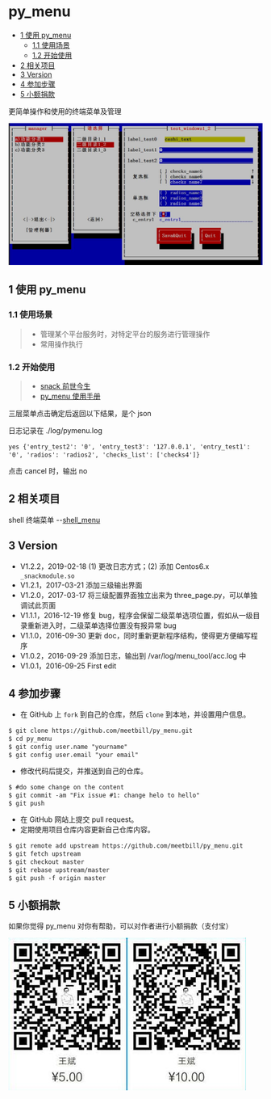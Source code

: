 # py_menu

<!-- vim-markdown-toc GFM -->

* [1 使用 py_menu](#1-使用-py_menu)
    * [1.1 使用场景](#11-使用场景)
    * [1.2 开始使用](#12-开始使用)
* [2 相关项目](#2-相关项目)
* [3 Version](#3-version)
* [4 参加步骤](#4-参加步骤)
* [5 小额捐款](#5-小额捐款)

<!-- vim-markdown-toc -->

更简单操作和使用的终端菜单及管理

![Screenshot](images/test.jpg)

## 1 使用 py_menu

### 1.1 使用场景

> * 管理某个平台服务时，对特定平台的服务进行管理操作
> * 常用操作执行

### 1.2 开始使用

> * [snack 前世今生](https://github.com/meetbill/py_menu/wiki)
> * [py_menu 使用手册](docs/usage.md)


三层菜单点击确定后返回以下结果，是个 json

日志记录在 ./log/pymenu.log
```
yes {'entry_test2': '0', 'entry_test3': '127.0.0.1', 'entry_test1': '0', 'radios': 'radios2', 'checks_list': ['checks4']}
```
点击 cancel 时，输出 no

## 2 相关项目

shell 终端菜单 --[shell_menu](https://github.com/meetbill/shell_menu.git)

## 3 Version

* V1.2.2，2019-02-18 (1) 更改日志方式；(2) 添加 Centos6.x `_snackmodule.so`
* V1.2.1，2017-03-21 添加三级输出界面
* V1.2.0，2017-03-17 将三级配置界面独立出来为 three_page.py，可以单独调试此页面
* V1.1.1，2016-12-19 修复 bug，程序会保留二级菜单选项位置，假如从一级目录重新进入时，二级菜单选择位置没有报异常 bug
* V1.1.0，2016-09-30 更新 doc，同时重新更新程序结构，使得更方便编写程序
* V1.0.2，2016-09-29 添加日志，输出到 /var/log/menu_tool/acc.log 中
* V1.0.1，2016-09-25 First edit

## 4 参加步骤

* 在 GitHub 上 `fork` 到自己的仓库，然后 `clone` 到本地，并设置用户信息。
```
$ git clone https://github.com/meetbill/py_menu.git
$ cd py_menu
$ git config user.name "yourname"
$ git config user.email "your email"
```
* 修改代码后提交，并推送到自己的仓库。
```
$ #do some change on the content
$ git commit -am "Fix issue #1: change helo to hello"
$ git push
```
* 在 GitHub 网站上提交 pull request。
* 定期使用项目仓库内容更新自己仓库内容。
```
$ git remote add upstream https://github.com/meetbill/py_menu.git
$ git fetch upstream
$ git checkout master
$ git rebase upstream/master
$ git push -f origin master
```
## 5 小额捐款

如果你觉得 py_menu 对你有帮助，可以对作者进行小额捐款（支付宝）

![Screenshot](images/5.jpg)
